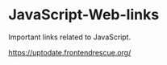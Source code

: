 # JavaScript-Web-links
Important links related to JavaScript.

https://uptodate.frontendrescue.org/
